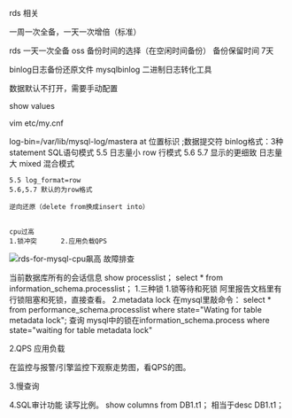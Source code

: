 rds  相关

一周一次全备，一天一次增倍（标准）

rds 一天一次全备 oss
备份时间的选择（在空闲时间备份）
备份保留时间 7天


binlog日志备份还原文件
mysqlbinlog   二进制日志转化工具

数据默认不打开，需要手动配置

show values 

vim etc/my.cnf

log-bin=/var/lib/mysql-log/mastera
at 位置标识
;数据提交符
binlog格式：3种
	statement SQL语句模式 5.5                     日志量小
	row 行模式            5.6  5.7 显示的更细致   日志量大
	mixed 混合模式
	
	5.5 log_format=row
	5.6,5.7 默认的为row格式
	
	逆向还原（delete from换成insert into）
	
	
	cpu过高
	1.锁冲突      2.应用负载QPS  
![rds-for-mysql-cpu飙高](https://oss-md-pictures.oss-cn-hangzhou.aliyuncs.com/rds_for_mysql%E6%95%85%E9%9A%9C%E6%8E%92%E6%9F%A5.png)
故障排查

当前数据库所有的会话信息
show processlist；
select * from information_schema.processlist；
1.三种锁
1.锁等待和死锁
阿里报告文档里有行锁阻塞和死锁，直接查看。
2.metadata lock 
在mysql里敲命令：
select * from performance_schema.processlist where  state="Wating for table metadata lock";
查询 mysql中的锁在information_schema.process  where state="waiting for table metadata lock"

2.QPS 应用负载

在监控与报警/引擎监控下观察走势图，看QPS的图。

3.慢查询


4.SQL审计功能  读写比例。
show columns from DB1.t1；
相当于desc DB1.t1；